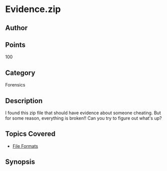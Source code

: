 # Evidence.zip
## Author

## Points
100
## Category
Forensics
## Description
I found this zip file that should have evidence about someone cheating. But for some reason, everything is broken!!
Can you try to figure out what's up?
## Topics Covered

- [File Formats](/forensics/what-are-file-formats/)
## Synopsis

